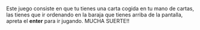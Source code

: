Este juego consiste en que tu tienes una carta cogida en tu mano de cartas, las tienes que ir ordenando en la baraja que tienes arriba de la pantalla, apreta el **enter** para ir jugando. 
MUCHA SUERTE!!
